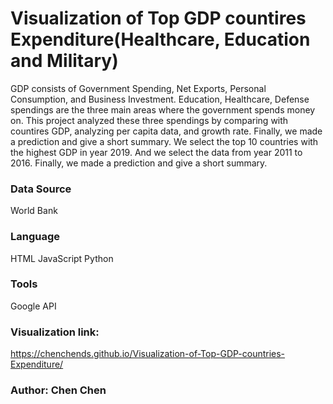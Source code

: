 # Visualization of Top GDP countires Expenditure(Healthcare, Education and Military)
GDP consists of Government Spending, Net Exports, Personal Consumption, and Business Investment. Education, Healthcare, Defense spendings are the three main areas where the government spends money on. This project analyzed these three spendings by comparing with countires GDP, analyzing per capita data, and growth rate. Finally, we made a prediction and give a short summary.
We select the top 10 countries with the highest GDP in year 2019. And we select the data from year 2011 to 2016.
Finally, we made a prediction and give a short summary.

### Data Source
World Bank

### Language
HTML JavaScript Python

### Tools
Google API

### Visualization link: 
https://chenchends.github.io/Visualization-of-Top-GDP-countries-Expenditure/

### Author: Chen Chen
